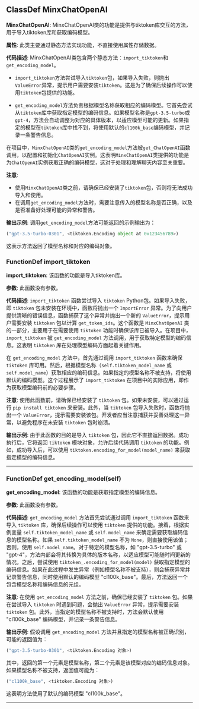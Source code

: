 ## ClassDef MinxChatOpenAI

**MinxChatOpenAI**: MinxChatOpenAI类的功能是提供与tiktoken库交互的方法，用于导入tiktoken库和获取编码模型。

**属性**:
此类主要通过静态方法实现功能，不直接使用属性存储数据。

**代码描述**:
MinxChatOpenAI类包含两个静态方法：`import_tiktoken`和`get_encoding_model`。

- `import_tiktoken`方法尝试导入`tiktoken`包，如果导入失败，则抛出`ValueError`异常，提示用户需要安装`tiktoken`。这是为了确保后续操作可以使用`tiktoken`包提供的功能。

- `get_encoding_model`方法负责根据模型名称获取相应的编码模型。它首先尝试从`tiktoken`库中获取指定模型的编码信息。如果模型名称是`gpt-3.5-turbo`或`gpt-4`，方法会自动调整为对应的具体版本，以适应模型可能的更新。如果指定的模型在`tiktoken`库中找不到，将使用默认的`cl100k_base`编码模型，并记录一条警告信息。

在项目中，`MinxChatOpenAI`类的`get_encoding_model`方法被`get_ChatOpenAI`函数调用，以配置和初始化`ChatOpenAI`实例。这表明`MinxChatOpenAI`类提供的功能是为`ChatOpenAI`实例获取正确的编码模型，这对于处理和理解聊天内容至关重要。

**注意**:

- 使用`MinxChatOpenAI`类之前，请确保已经安装了`tiktoken`包，否则将无法成功导入和使用。
- 在调用`get_encoding_model`方法时，需要注意传入的模型名称是否正确，以及是否准备好处理可能的异常和警告。

**输出示例**:
调用`get_encoding_model`方法可能返回的示例输出为：

```python
("gpt-3.5-turbo-0301", <tiktoken.Encoding object at 0x123456789>)
```

这表示方法返回了模型名称和对应的编码对象。

### FunctionDef import_tiktoken

**import_tiktoken**: 该函数的功能是导入tiktoken库。

**参数**: 此函数没有参数。

**代码描述**: `import_tiktoken` 函数尝试导入 `tiktoken` Python包。如果导入失败，即 `tiktoken` 包未安装在环境中，函数将抛出一个 `ImportError` 异常。为了向用户提供清晰的错误信息，函数捕获了这个异常并抛出一个新的 `ValueError`，提示用户需要安装 `tiktoken` 包以计算 `get_token_ids`。这个函数是 `MinxChatOpenAI` 类的一部分，主要用于在需要使用 `tiktoken` 功能时确保该库已被导入。在项目中，`import_tiktoken` 被 `get_encoding_model` 方法调用，用于获取特定模型的编码信息。这表明 `tiktoken` 库在处理模型编码方面起着关键作用。

在 `get_encoding_model` 方法中，首先通过调用 `import_tiktoken` 函数来确保 `tiktoken` 库可用。然后，根据模型名称（`self.tiktoken_model_name` 或 `self.model_name`）获取相应的编码信息。如果指定的模型名称不被支持，将使用默认的编码模型。这个过程展示了 `import_tiktoken` 在项目中的实际应用，即作为获取模型编码前的必要步骤。

**注意**: 使用此函数前，请确保已经安装了 `tiktoken` 包。如果未安装，可以通过运行 `pip install tiktoken` 来安装。此外，当 `tiktoken` 包导入失败时，函数将抛出一个 `ValueError`，提示需要安装该包。开发者应当注意捕获并妥善处理这一异常，以避免程序在未安装 `tiktoken` 包时崩溃。

**输出示例**: 由于此函数的目的是导入 `tiktoken` 包，因此它不直接返回数据。成功执行后，它将返回 `tiktoken` 模块对象，允许后续代码调用 `tiktoken` 的功能。例如，成功导入后，可以使用 `tiktoken.encoding_for_model(model_name)` 来获取指定模型的编码信息。
***

### FunctionDef get_encoding_model(self)

**get_encoding_model**: 该函数的功能是获取指定模型的编码信息。

**参数**: 此函数没有参数。

**代码描述**: `get_encoding_model` 方法首先尝试通过调用 `import_tiktoken` 函数来导入 `tiktoken` 库，确保后续操作可以使用 `tiktoken` 提供的功能。接着，根据实例变量 `self.tiktoken_model_name` 或 `self.model_name` 来确定需要获取编码信息的模型名称。如果 `self.tiktoken_model_name` 不为 `None`，则直接使用该值；否则，使用 `self.model_name`。对于特定的模型名称，如 "gpt-3.5-turbo" 或 "gpt-4"，方法内部会将其转换为具体的版本名称，以适应模型可能随时间更新的情况。之后，尝试使用 `tiktoken_.encoding_for_model(model)` 获取指定模型的编码信息。如果在此过程中发生异常（例如模型名称不被支持），则会捕获异常并记录警告信息，同时使用默认的编码模型 "cl100k_base"。最后，方法返回一个包含模型名称和编码信息的元组。

**注意**: 在使用 `get_encoding_model` 方法之前，确保已经安装了 `tiktoken` 包。如果在尝试导入 `tiktoken` 时遇到问题，会抛出 `ValueError` 异常，提示需要安装 `tiktoken` 包。此外，当指定的模型名称不被支持时，方法会默认使用 "cl100k_base" 编码模型，并记录一条警告信息。

**输出示例**: 假设调用 `get_encoding_model` 方法并且指定的模型名称被正确识别，可能的返回值为：

```python
("gpt-3.5-turbo-0301", <tiktoken.Encoding 对象>)
```

其中，返回的第一个元素是模型名称，第二个元素是该模型对应的编码信息对象。如果模型名称不被支持，返回值可能为：

```python
("cl100k_base", <tiktoken.Encoding 对象>)
```

这表明方法使用了默认的编码模型 "cl100k_base"。
***
